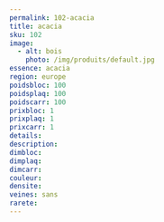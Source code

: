 ```yaml
---
permalink: 102-acacia
title: acacia
sku: 102
image: 
  - alt: bois
    photo: /img/produits/default.jpg
essence: acacia
region: europe
poidsbloc: 100
poidsplaq: 100
poidscarr: 100
prixbloc: 1
prixplaq: 1
prixcarr: 1
details: 
description: 
dimbloc: 
dimplaq: 
dimcarr: 
couleur: 
densite: 
veines: sans
rarete: 
---
```

